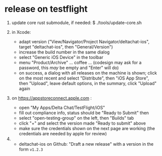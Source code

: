 # release on testflight

1. update core rust submodule, if needed:
   $ ./tools/update-core.sh

2. in Xcode:
   - adapt version ("View/Navigator/Project Navigator/deltachat-ios",
     target "deltachat-ios", then "General/Version")
   - increase the build number in the same dialog
   - select "Generic iOS Device" in the toolbar
   - menu "Product/Archive" ... coffee ...
     (codesign may ask for a password, this _may_ be empty and "Enter" will do)
   - on success, a dialog with all releases on the machine is shown;
     click on the most recent and select "Distribute", then "iOS App Store",
	 then "Upload", leave default options, in the summary, click "Upload" again

3. on https://appstoreconnect.apple.com :
   - open "My Apps/Delta Chat/TestFlight/iOS"
   - fill out compliance info, status should be "Ready to Submit" then
   - select "open-testing-group" on the left, then "Builds" tab
   - click "+" and select the version made "Ready to submit" above
   - make sure the credentials shown on the next page are working
     (the credentials are needed by apple for review)

4. - deltachat-ios on Github: "Draft a new release"
     with a version in the form `v1.2.3`
